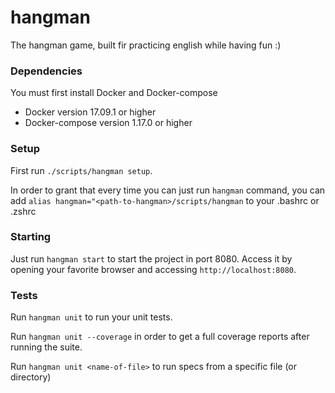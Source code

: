 # hangman

The hangman game, built fir practicing english while having fun :)

### Dependencies

You must first install Docker and Docker-compose

- Docker version 17.09.1 or higher
- Docker-compose version 1.17.0 or higher

### Setup

First run `./scripts/hangman setup`.

In order to grant that every time you can just run `hangman` command,
you can add `alias hangman="<path-to-hangman>/scripts/hangman`
to your .bashrc or .zshrc

### Starting

Just run `hangman start` to start the project in port 8080.
Access it by opening your favorite browser and accessing `http://localhost:8080`.

### Tests

Run `hangman unit` to run your unit tests.

Run `hangman unit --coverage` in order to get a full coverage reports after
running the suite.

Run `hangman unit <name-of-file>` to run specs from a specific file (or directory)
